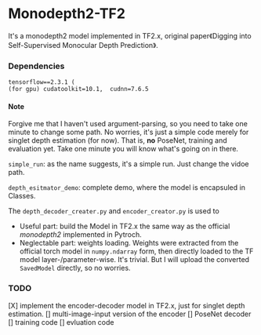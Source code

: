 # Monodepth2-TF2
It's a monodepth2 model implemented in TF2.x, original paper《Digging into Self-Supervised Monocular Depth Prediction》.

### Dependencies
```
tensorflow==2.3.1 (
(for gpu) cudatoolkit=10.1,  cudnn=7.6.5
```

#### Note
Forgive me that I haven't used argument-parsing, so you need to take one minute to change some path. No worries, it's just a simple code merely for singlet depth estimation (for now). That is, **no** PoseNet, training and evaluation yet. Take one minute you will know what's going on in there.

`simple_run`: as the name suggests, it's a simple run. Just change the vidoe path.

`depth_esitmator_demo`: complete demo, where the model is encapsuled in Classes.

The `depth_decoder_creater.py` and `encoder_creator.py` is used to 
- Useful part: build the Model in TF2.x the same way as the official *monodepth2* implemented in Pytroch.
- Neglectable part: weights loading. Weights were extracted from the official torch model in `numpy.ndarray` form, then directly loaded to the TF model layer-/parameter-wise. It's trivial. But I will upload the converted `SavedModel` directly, so no worries.


### TODO
[X] implement the encoder-decoder model in TF2.x, just for singlet depth estimation. 
[] multi-image-input version of the encoder
[] PoseNet decoder
[] training code
[] evluation code
